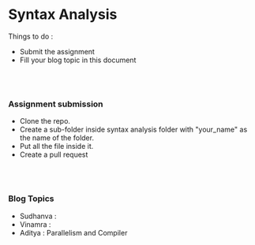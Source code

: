 # Syntax Analysis

Things to do :
- Submit the assignment
- Fill your blog topic in this document

<br></br>

### Assignment submission
- Clone the repo.
- Create a sub-folder inside syntax analysis folder with "your_name" as the name of the folder.
- Put all the file inside it.
- Create a pull request

<br></br>

### Blog Topics
- Sudhanva :
- Vinamra :
- Aditya : Parallelism and Compiler

